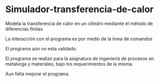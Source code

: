 # Simulador-transferencia-de-calor
Modela la transferencia de calor en un cilindro mediante el método de diferencias finitas

La interacción con el programa es por medio de la línea de comandos

El programa aún  no esta validado.

El programa se realizó para la asignatura de ingeniería de procesos en metalurga y materiales, bajo los requerimientos de la misma. 

Aun falta mejorar el programa.
